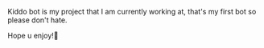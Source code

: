 Kiddo bot is my project that I am currently working at, that's my first bot so please don't hate.

Hope u enjoy!👶
